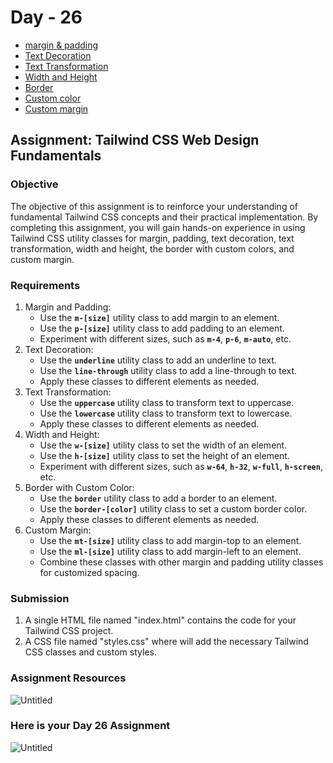 # Day - 26

- [margin & padding](https://www.notion.so/margin-padding-e9125ccd1db243079ba3a746257bf70d?pvs=21)
- [Text Decoration](https://www.notion.so/Text-Decoration-d98bd757385d4569a9104f1de3e5131d?pvs=21)
- [Text Transformation](https://www.notion.so/Text-Transformation-25a4cfd70ea8451a85faf1b04ada1218?pvs=21)
- [Width and Height](https://www.notion.so/Width-and-Height-3e7d0f750d234934a8d5e233483b39b3?pvs=21)
- [Border](https://www.notion.so/Border-98ffd0b6e0e84caca7d274a2b1a98c43?pvs=21)
- [Custom color](https://www.notion.so/Custom-color-ecc9106d4e014ccf900177372af55f21?pvs=21)
- [Custom margin](https://www.notion.so/Custom-margin-5d20946ad969457b9d1d59798ec60b90?pvs=21)

## Assignment: Tailwind CSS Web Design Fundamentals

### Objective

The objective of this assignment is to reinforce your understanding of fundamental Tailwind CSS concepts and their practical implementation. By completing this assignment, you will gain hands-on experience in using Tailwind CSS utility classes for margin, padding, text decoration, text transformation, width and height, the border with custom colors, and custom margin.

### Requirements

1. Margin and Padding:
    - Use the **`m-[size]`** utility class to add margin to an element.
    - Use the **`p-[size]`** utility class to add padding to an element.
    - Experiment with different sizes, such as **`m-4`**, **`p-6`**, **`m-auto`**, etc.
2. Text Decoration:
    - Use the **`underline`** utility class to add an underline to text.
    - Use the **`line-through`** utility class to add a line-through to text.
    - Apply these classes to different elements as needed.
3. Text Transformation:
    - Use the **`uppercase`** utility class to transform text to uppercase.
    - Use the **`lowercase`** utility class to transform text to lowercase.
    - Apply these classes to different elements as needed.
4. Width and Height:
    - Use the **`w-[size]`** utility class to set the width of an element.
    - Use the **`h-[size]`** utility class to set the height of an element.
    - Experiment with different sizes, such as **`w-64`**, **`h-32`**, **`w-full`**, **`h-screen`**, etc.
5. Border with Custom Color:
    - Use the **`border`** utility class to add a border to an element.
    - Use the **`border-[color]`** utility class to set a custom border color.
    - Apply these classes to different elements as needed.
6. Custom Margin:
    - Use the **`mt-[size]`** utility class to add margin-top to an element.
    - Use the **`ml-[size]`** utility class to add margin-left to an element.
    - Combine these classes with other margin and padding utility classes for customized spacing.

### Submission

1. A single HTML file named "index.html" contains the code for your Tailwind CSS project.
2. A CSS file named "styles.css" where will add the necessary Tailwind CSS classes and custom styles.

### Assignment Resources

![Untitled](https://s3-us-west-2.amazonaws.com/secure.notion-static.com/7a1ff056-7b4f-4079-ac26-61e16dbf4e50/Untitled.png)

### Here is your Day 26 Assignment

![Untitled](https://s3-us-west-2.amazonaws.com/secure.notion-static.com/08645aa9-161b-4af6-a723-5143050e1972/Untitled.png)
